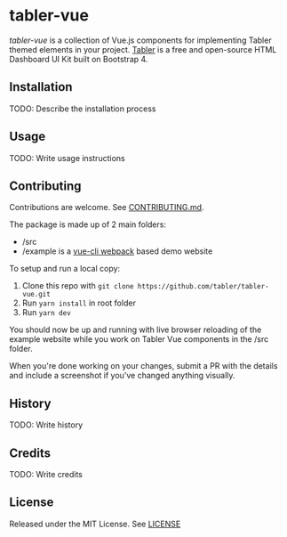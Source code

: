 # tabler-vue

*tabler-vue* is a collection of Vue.js components for implementing Tabler themed elements
in your project. [Tabler](https://tabler.github.io) is a free and open-source
HTML Dashboard UI Kit built on Bootstrap 4.

## Installation

TODO: Describe the installation process

## Usage

TODO: Write usage instructions

## Contributing
Contributions are welcome. See [CONTRIBUTING.md](CONTRIBUTING.md).

The package is made up of 2 main folders:
- /src
- /example is a [vue-cli webpack](https://github.com/vuejs/vue-cli) based demo website

To setup and run a local copy:
1. Clone this repo with `git clone https://github.com/tabler/tabler-vue.git`
2. Run `yarn install` in root folder
3. Run `yarn dev`

You should now be up and running with live browser reloading of the example website while you work
on Tabler Vue components in the /src folder.

When you're done working on your changes, submit a PR with the details and include a 
screenshot if you've changed anything visually.

## History

TODO: Write history

## Credits

TODO: Write credits

## License

Released under the MIT License. See [LICENSE](LICENSE)
